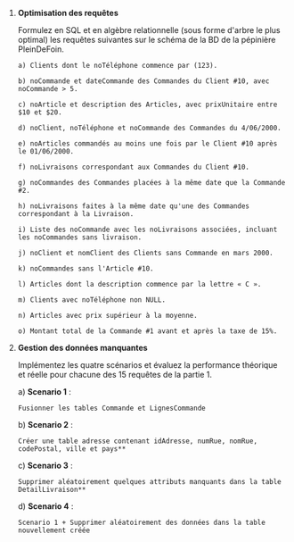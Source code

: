 1) **Optimisation des requêtes**

    Formulez en SQL et en algèbre relationnelle (sous forme d'arbre le plus optimal) les requêtes suivantes sur le schéma de la BD de la pépinière PleinDeFoin.

   ```
   a) Clients dont le noTéléphone commence par (123).
   ```

   ```
   b) noCommande et dateCommande des Commandes du Client #10, avec noCommande > 5.
   ```

   ```
   c) noArticle et description des Articles, avec prixUnitaire entre $10 et $20.
   ```
   
   ```
   d) noClient, noTéléphone et noCommande des Commandes du 4/06/2000.
   ```
   
   ```
   e) noArticles commandés au moins une fois par le Client #10 après le 01/06/2000.
   ```
   ```
   f) noLivraisons correspondant aux Commandes du Client #10.
   ```
   
   ```
   g) noCommandes des Commandes placées à la même date que la Commande #2.
   ```
   
   ```
   h) noLivraisons faites à la même date qu'une des Commandes correspondant à la Livraison.
   ```

   ```
   i) Liste des noCommande avec les noLivraisons associées, incluant les noCommandes sans livraison.
   ```
   
   ```
   j) noClient et nomClient des Clients sans Commande en mars 2000.
   ```

   ```
   k) noCommandes sans l'Article #10.
   ```

   ```
   l) Articles dont la description commence par la lettre « C ».
   ```

   ```
   m) Clients avec noTéléphone non NULL.
   ```
   
   ```
   n) Articles avec prix supérieur à la moyenne.
   ```

   ```
   o) Montant total de la Commande #1 avant et après la taxe de 15%.
   ```
  
3) **Gestion des données manquantes**

   Implémentez les quatre scénarios et évaluez la performance théorique et réelle pour chacune des 15 requêtes de la partie 1.

   a) **Scenario 1** : 
   ```
   Fusionner les tables Commande et LignesCommande
   ```

   b) **Scenario 2** : 
   ```
   Créer une table adresse contenant idAdresse, numRue, nomRue, codePostal, ville et pays**
   ```

   c) **Scenario 3** : 
   ```
   Supprimer aléatoirement quelques attributs manquants dans la table DetailLivraison**
   ```

   d) **Scenario 4** : 
   ```
   Scenario 1 + Supprimer aléatoirement des données dans la table nouvellement créée
   ```
